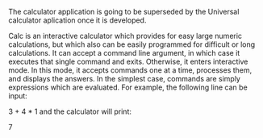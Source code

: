 The calculator application is going to be superseded by the Universal calculator aplication once it is developed.



Calc is an interactive calculator which provides for easy large numeric calculations, but which also can be easily programmed for difficult or long calculations. It can accept a command line argument, in which case it executes that single command and exits. Otherwise, it enters interactive mode. In this mode, it accepts commands one at a time, processes them, and displays the answers. In the simplest case, commands are simply expressions which are evaluated. For example, the following line can be input:

3 + 4 * 1
and the calculator will print:

7
